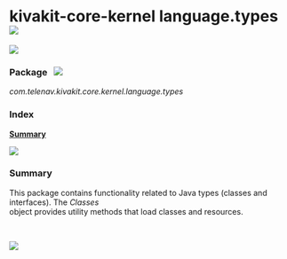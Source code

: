 # kivakit-core-kernel language.types &nbsp; ![](https://telenav.github.io/telenav-assets/images/icons/diagram-48.png)

![](https://telenav.github.io/telenav-assets/images/separators/horizontal-line.png)

### Package &nbsp; ![](https://telenav.github.io/telenav-assets/images/icons/box-24.png)

*com.telenav.kivakit.core.kernel.language.types*

### Index

[**Summary**](#summary)

![](https://telenav.github.io/telenav-assets/images/separators/horizontal-line.png)

### Summary <a name="summary"></a>

This package contains functionality related to Java types (classes and interfaces). The *Classes*  
object provides utility methods that load classes and resources.

<br/>

![](https://telenav.github.io/telenav-assets/images/separators/horizontal-line.png)
